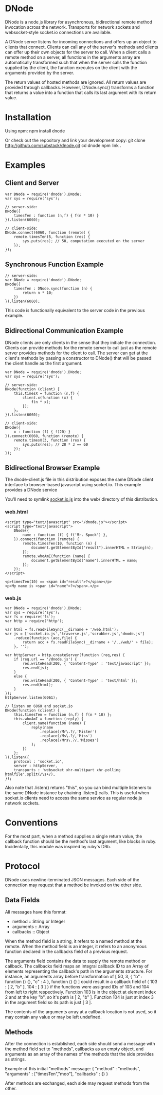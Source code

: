 DNode
=====

DNode is a node.js library for asynchronous, bidirectional remote method
invocation across the network. Transports for network sockets and
websocket-style socket.io connections are available.

A DNode server listens for incoming connections and offers up an object to
clients that connect. Clients can call any of the server's methods and clients
can offer up their own objects for the server to call. When a client calls a
remote method on a server, all functions in the arguments array are
automatically transformed such that when the server calls the function supplied
by the client, the function executes on the client with the arguments provided
by the server.

The return values of hosted methods are ignored. All return values are provided
through callbacks. However, DNode.sync() transforms a function that returns a
value into a function that calls its last argument with its return value.

Installation
============

Using npm:
    npm install dnode

Or check out the repository and link your development copy:
    git clone http://github.com/substack/dnode.git
    cd dnode
    npm link .

Examples
========

Client and Server
-----------------

    var DNode = require('dnode').DNode;
    var sys = require('sys');
    
    // server-side:
    DNode({
        timesTen : function (n,f) { f(n * 10) }
    }).listen(6060);
    
    // client-side:
    DNode.connect(6060, function (remote) {
        remote.timesTen(5, function (res) {
            sys.puts(res); // 50, computation executed on the server
        });
    });

Synchronous Function Example
-----------------------------

    // server-side:
    var DNode = require('dnode').DNode;
    DNode({
        timesTen : DNode.sync(function (n) {
            return n * 10;
        })
    }).listen(6060);

This code is functionally equivalent to the server code in the previous example.

Bidirectional Communication Example
-----------------------------------

DNode clients are only clients in the sense that they initiate the connection.
Clients can provide methods for the remote server to call just as the remote
server provides methods for the client to call. The server can get at the
client's methods by passing a constructor to DNode() that will be passed the
client handle as the first argument. 

    var DNode = require('dnode').DNode;
    var sys = require('sys');
    
    // server-side:
    DNode(function (client) {
        this.timesX = function (n,f) {
            client.x(function (x) {
                f(n * x);
            });
        }; 
    }).listen(6060);
    
    // client-side:
    DNode({
        x : function (f) { f(20) }
    }).connect(6060, function (remote) {
        remote.timesX(3, function (res) {
            sys.puts(res); // 20 * 3 == 60
        });
    });

Bidirectional Browser Example
-----------------------------

The dnode-client.js file in this distribution exposes the same DNode client
interface to browser-based javascript using socket.io. This example provides a
DNode service

You'll need to symlink [socket.io.js](http://github.com/LearnBoost/Socket.IO)
into the web/ directory of this distribution.

### web.html

    <script type="text/javascript" src="/dnode.js"></script>
    <script type="text/javascript">
        DNode({
            name : function (f) { f('Mr. Spock') },
        }).connect(function (remote) {
            remote.timesTen(10, function (n) {
                document.getElementById("result").innerHTML = String(n);
            });
            remote.whoAmI(function (name) {
                document.getElementById("name").innerHTML = name;
            });
        });
    </script>
    
    <p>timesTen(10) == <span id="result">?</span></p>
    <p>My name is <span id="name">?</span>.</p>

### web.js

    var DNode = require('dnode').DNode;
    var sys = require('sys');
    var fs = require('fs');
    var http = require('http');
    
    var html = fs.readFileSync(__dirname + '/web.html');
    var js = ['socket.io.js','traverse.js','scrubber.js','dnode.js']
        .reduce(function (acc,file) {
            return acc + fs.readFileSync(__dirname + '/../web/' + file);
        }, '');
    
    var httpServer = http.createServer(function (req,res) {
        if (req.url == '/dnode.js') {
            res.writeHead(200, { 'Content-Type' : 'text/javascript' });
            res.end(js);
        }
        else {
            res.writeHead(200, { 'Content-Type' : 'text/html' });
            res.end(html);
        }
    });
    httpServer.listen(6061);
    
    // listen on 6060 and socket.io
    DNode(function (client) {
        this.timesTen = function (n,f) { f(n * 10) };
        this.whoAmI = function (reply) {
            client.name(function (name) {
                reply(name
                    .replace(/Mr\.?/,'Mister')
                    .replace(/Ms\.?/,'Miss')
                    .replace(/Mrs\.?/,'Misses')
                );
            })
        };
    }).listen({
        protocol : 'socket.io',
        server : httpServer,
        transports : 'websocket xhr-multipart xhr-polling htmlfile'.split(/\s+/),
    });

Also note that .listen() returns "this", so you can bind multiple listeners to
the same DNode instance by chaining .listen() calls. This is useful when
socket.io clients need to access the same service as regular node.js network
sockets.

Conventions
===========

For the most part, when a method supplies a single return value, the callback
function should be the method's last argument, like blocks in ruby.
Incidentally, this module was inspired by ruby's DRb.

Protocol
========

DNode uses newline-terminated JSON messages. Each side of the connection may
request that a method be invoked on the other side.

Data Fields
-----------

All messages have this format:

* method :: String or Integer
* arguments :: Array
* callbacks :: Object

When the method field is a string, it refers to a named method at the remote.
When the method field is an integer, it refers to an anonymous function
declared in the callbacks field of a previous request.

The arguments field contains the data to supply the remote method or callback.
The callbacks field maps an integral callback ID to an Array of elements
representing the callback's path in the arguments structure. For instance,
an arguments array before transformation of
    [ 50, 3, { "b" : function () {}, "c" : 4 }, function () {} ]
could result in a callback field of
    { 103 : [ 2, "b" ], 104 : [ 3 ] }
if the functions were assigned IDs of 103 and 104 from left to right
respectively. Function 103 is in the object at element index 2 and at the key
"b", so it's path is [ 2, "b" ]. Function 104 is just at index 3 in the argument
field so its path is just [ 3 ].

The contents of the arguments array at a callback location is not used, so it
may contain any value or may be left undefined.

Methods
-------

After the connection is established, each side should send a message with the
method field set to "methods", callbacks as an empty object, and arguments as an
array of the names of the methods that the side provides as strings.

Example of this initial "methods" message:
    {
        "method" : "methods",
        "arguments" : ["timesTen","moo"],
        "callbacks" : {}
    }

After methods are exchanged, each side may request methods from the other.
